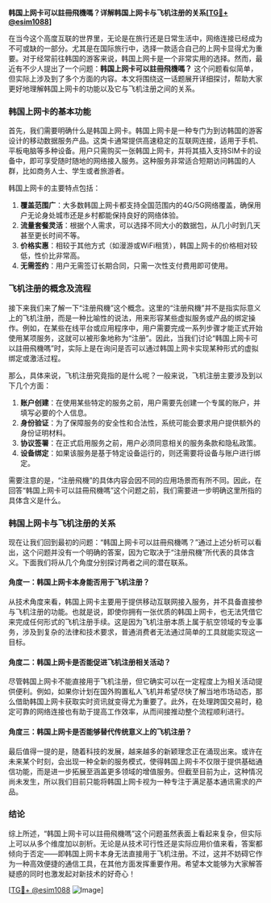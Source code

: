 **韩国上网卡可以註冊飛機嗎？详解韩国上网卡与飞机注册的关系[[TG💪+ @esim1088](https://t.me/s/esim1088)]**

在当今这个高度互联的世界里，无论是在旅行还是日常生活中，网络连接已经成为不可或缺的一部分。尤其是在国际旅行中，选择一款适合自己的上网卡显得尤为重要。对于经常前往韩国的游客来说，韩国上网卡是一个非常实用的选择。然而，最近有不少人提出了一个问题：**韩国上网卡可以註冊飛機嗎？** 这个问题看似简单，但实际上涉及到了多个方面的内容。本文将围绕这一话题展开详细探讨，帮助大家更好地理解韩国上网卡的功能以及它与飞机注册之间的关系。

### 韩国上网卡的基本功能

首先，我们需要明确什么是韩国上网卡。韩国上网卡是一种专门为到访韩国的游客设计的移动数据服务产品。这类卡通常提供高速稳定的互联网连接，适用于手机、平板电脑等多种设备。用户只需购买一张韩国上网卡，并将其插入支持SIM卡的设备中，即可享受随时随地的网络接入服务。这种服务非常适合短期访问韩国的人群，比如商务人士、学生或者旅游者。

韩国上网卡的主要特点包括：

1. **覆盖范围广**：大多数韩国上网卡都支持全国范围内的4G/5G网络覆盖，确保用户无论身处城市还是乡村都能保持良好的网络体验。
2. **流量套餐灵活**：根据个人需求，可以选择不同大小的数据包，从几小时到几天甚至更长时间不等。
3. **价格实惠**：相较于其他方式（如漫游或WiFi租赁），韩国上网卡的价格相对较低，性价比非常高。
4. **无需签约**：用户无需签订长期合同，只需一次性支付费用即可使用。

### 飞机注册的概念及流程

接下来我们来了解一下“注册飛機”这个概念。这里的“注册飛機”并不是指实际意义上的飞机注册，而是一种比喻性的说法，用来形容某些虚拟服务或产品的绑定操作。例如，在某些在线平台或应用程序中，用户需要完成一系列步骤才能正式开始使用某项服务，这就可以被形象地称为“注册”。因此，当我们讨论“韩国上网卡可以註冊飛機嗎”时，实际上是在询问是否可以通过韩国上网卡实现某种形式的虚拟绑定或激活过程。

那么，具体来说，飞机注册究竟指的是什么呢？一般来说，飞机注册主要涉及到以下几个方面：

1. **账户创建**：在使用某些特定的服务之前，用户需要先创建一个专属的账户，并填写必要的个人信息。
2. **身份验证**：为了保障服务的安全性和合法性，系统可能会要求用户提供额外的身份证明材料。
3. **协议签署**：在正式启用服务之前，用户必须同意相关的服务条款和隐私政策。
4. **设备绑定**：如果该服务是基于特定设备运行的，则还需要将设备与账户进行绑定。

需要注意的是，“注册飛機”的具体内容会因不同的应用场景而有所不同。因此，在回答“韩国上网卡可以註冊飛機嗎”这个问题之前，我们需要进一步明确这里所指的具体含义是什么。

### 韩国上网卡与飞机注册的关系

现在让我们回到最初的问题：“韩国上网卡可以註冊飛機嗎？”通过上述分析可以看出，这个问题并没有一个明确的答案，因为它取决于“注册飛機”所代表的具体含义。下面我们将从几个角度分别探讨两者之间的潜在联系。

#### 角度一：韩国上网卡本身能否用于飞机注册？

从技术角度来看，韩国上网卡主要用于提供移动互联网接入服务，并不具备直接参与飞机注册的功能。也就是说，即使你拥有一张优质的韩国上网卡，也无法凭借它来完成任何形式的飞机注册手续。这是因为飞机注册本质上属于航空领域的专业事务，涉及到复杂的法律和技术要求，普通消费者无法通过简单的工具就能实现这一目标。

#### 角度二：韩国上网卡是否能促进飞机注册相关活动？

尽管韩国上网卡不能直接用于飞机注册，但它确实可以在一定程度上为相关活动提供便利。例如，如果你计划在国外购置私人飞机并希望尽快了解当地市场动态，那么借助韩国上网卡获取实时资讯就变得尤为重要了。此外，在处理跨国交易时，稳定可靠的网络连接也有助于提高工作效率，从而间接推动整个流程顺利进行。

#### 角度三：韩国上网卡是否能够替代传统意义上的飞机注册？

最后值得一提的是，随着科技的发展，越来越多的新颖理念正在涌现出来。或许在未来某个时刻，会出现一种全新的服务模式，使得韩国上网卡不仅限于提供基础通信功能，而是进一步拓展至涵盖更多领域的增值服务。但截至目前为止，这种情况尚未发生，所以我们目前只能将韩国上网卡视为一种专注于满足基本通讯需求的产品。

### 结论

综上所述，“韩国上网卡可以註冊飛機嗎”这个问题虽然表面上看起来复杂，但实际上可以从多个维度加以剖析。无论是从技术可行性还是实际应用价值来看，答案都倾向于否定——即韩国上网卡本身无法直接用于飞机注册。不过，这并不妨碍它作为一种高效便捷的通信工具，在其他方面发挥重要作用。希望本文能够为大家解答疑惑的同时也激发起对新技术的好奇心！

[[TG💪+ @esim1088](https://t.me/s/esim1088) ![Image](https://i.postimg.cc/4NQfJmqS/Snipaste-2025-05-13-00-14-12.png)]